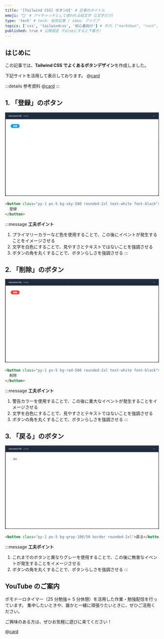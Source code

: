 ```yaml
---
title: '[Tailwind CSS] ボタンUI' # 記事のタイトル
emoji: '🍃' # アイキャッチとして使われる絵文字（1文字だけ）
type: 'tech' # tech: 技術記事 / idea: アイデア
topics: ['css', 'tailwindcss', '初心者向け'] # タグ。["markdown", "rust", "aws"]のように指定する
published: true # 公開設定（falseにすると下書き）
---
```


## はじめに

この記事では、**Tailwind CSS でよくあるボタンデザイン**を作成しました。

下記サイトを活用して表示しております。
@[card](https://play.tailwindcss.com/)

:::details 参考資料
@[card](https://gihyo.jp/book/2024/978-4-297-13943-8)
:::

## 1. 「登録」のボタン

![button01](/images/articles/tailwind-css-cheat-design/button01.png)

```html
<button class="py-1 px-5 bg-sky-500 rounded-2xl text-white font-black">
  登録
</button>
```

:::message
**工夫ポイント**

1. プライマリーカラーなど色を使用することで、この後にイベントが発生することをイメージさせる
2. 文字を白色にすることで、見やすさとテキストではないことを強調させる
3. ボタンの角を丸くすることで、ボタンらしさを強調させる
   :::

## 2. 「削除」のボタン

![button02](/images/articles/tailwind-css-cheat-design/button02.png)

```html
<button class="py-1 px-5 bg-red-500 rounded-2xl text-white font-black">
  削除
</button>
```

:::message
**工夫ポイント**

1. 警告カラーを使用することで、この後に重大なイベントが発生することをイメージさせる
2. 文字を白色にすることで、見やすさとテキストではないことを強調させる
3. ボタンの角を丸くすることで、ボタンらしさを強調させる
   :::

## 3. 「戻る」のボタン

![button03](/images/articles/tailwind-css-cheat-design/button03.png)

```html
<button class="py-1 px-5 bg-gray-100/50 border rounded-2xl">戻る</button>
```

:::message
**工夫ポイント**

1. これまでのボタンと異なりグレーを使用することで、この後に無害なイベントが発生することをイメージさせる
2. ボタンの角を丸くすることで、ボタンらしさを強調させる
   :::

## YouTube のご案内

ポモドーロタイマー（25 分勉強＋ 5 分休憩）を活用した作業・勉強配信を行っています。
集中したいときや、誰かと一緒に頑張りたいときに、ぜひご活用ください。

ご興味のある方は、ぜひお気軽に遊びに来てください！

@[card](https://www.youtube.com/@aew2sbee)
